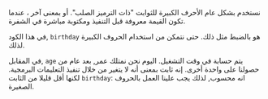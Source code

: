 نستخدم بشكل عام الأحرف الكبيرة للثوابت "ذات الترميز الصلب". أو بمعنى آخر ، عندما تكون القيمة معروفة قبل التنفيذ ومكتوبة مباشرة في الشفرة.

في هذا الكود, `birthday` هو بالضبط مثل ذلك. حتى نتمكن من استخدام الحروف الكبيرة لذلك.

في المقابل, `age` يتم حسابة في وقت التشغيل. اليوم نحن نمتلك عمر, بعد عام من حصولنا على واحدة أخرى. إنه ثابت بمعنى أنه لا يتغير من خلال تنفيذ التعليمات البرمجية. لكنها أقل قليلا من الثابت `birthday`: انه محسوب, لذلك يجب علينا العمل بالحروف الصغيرة.
